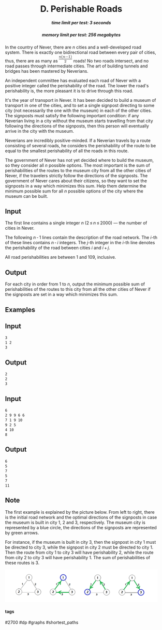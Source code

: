 <h1 style='text-align: center;'> D. Perishable Roads</h1>

<h5 style='text-align: center;'>time limit per test: 3 seconds</h5>
<h5 style='text-align: center;'>memory limit per test: 256 megabytes</h5>

In the country of Never, there are *n* cities and a well-developed road system. There is exactly one bidirectional road between every pair of cities, thus, there are as many as ![](images/66a19249b26d808e85ea349b8b84dee8a2090e0c.png) roads! No two roads intersect, and no road passes through intermediate cities. The art of building tunnels and bridges has been mastered by Neverians.

An independent committee has evaluated each road of Never with a positive integer called the perishability of the road. The lower the road's perishability is, the more pleasant it is to drive through this road.

It's the year of transport in Never. It has been decided to build a museum of transport in one of the cities, and to set a single signpost directing to some city (not necessarily the one with the museum) in each of the other cities. The signposts must satisfy the following important condition: if any Neverian living in a city without the museum starts travelling from that city following the directions of the signposts, then this person will eventually arrive in the city with the museum.

Neverians are incredibly positive-minded. If a Neverian travels by a route consisting of several roads, he considers the perishability of the route to be equal to the smallest perishability of all the roads in this route.

The government of Never has not yet decided where to build the museum, so they consider all *n* possible options. The most important is the sum of perishabilities of the routes to the museum city from all the other cities of Never, if the travelers strictly follow the directions of the signposts. The government of Never cares about their citizens, so they want to set the signposts in a way which minimizes this sum. Help them determine the minimum possible sum for all *n* possible options of the city where the museum can be built.

## Input

The first line contains a single integer *n* (2 ≤ *n* ≤ 2000) — the number of cities in Never.

The following *n* - 1 lines contain the description of the road network. The *i*-th of these lines contains *n* - *i* integers. The *j*-th integer in the *i*-th line denotes the perishability of the road between cities *i* and *i* + *j*.

All road perishabilities are between 1 and 109, inclusive.

## Output

For each city in order from 1 to *n*, output the minimum possible sum of perishabilities of the routes to this city from all the other cities of Never if the signposts are set in a way which minimizes this sum.

## Examples

## Input


```
3  
1 2  
3  

```
## Output


```
2  
2  
3  

```
## Input


```
6  
2 9 9 6 6  
7 1 9 10  
9 2 5  
4 10  
8  

```
## Output


```
6  
5  
7  
5  
7  
11  

```
## Note

The first example is explained by the picture below. From left to right, there is the initial road network and the optimal directions of the signposts in case the museum is built in city 1, 2 and 3, respectively. The museum city is represented by a blue circle, the directions of the signposts are represented by green arrows.

For instance, if the museum is built in city 3, then the signpost in city 1 must be directed to city 3, while the signpost in city 2 must be directed to city 1. Then the route from city 1 to city 3 will have perishability 2, while the route from city 2 to city 3 will have perishability 1. The sum of perishabilities of these routes is 3.

 ![](images/674f8463415b5e119af67b4546b1e7d50c0d013a.png) 

#### tags 

#2700 #dp #graphs #shortest_paths 